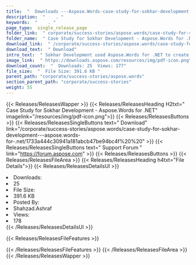 ```yaml
---
title:  "  Downloads ---Aspose.Words-case-study-for-sokhar-development---aspose.words-for-.net . " 
description:  "    . " 
keywords:  "    . " 
page_type:  single_release_page
folder_link:  " corporate/success-stories/aspose.words/case-study-for-sokhar-development---aspose.words-for-.net/"
folder_name:  " Case Study for Sokhar Development - Aspose.Words for .NET"
download_link:  " /corporate/success-stories/aspose.words/case-study-for-sokhar-development---aspose.words-for-.net/1733a444c30941a181abcb47be94bc4f"
download_text:  " Download"
intro_text:  " Sokhar Development used Aspose.Words for .NET to create WebResa; an extranet sol..."
image_link:  " https://downloads.aspose.com/resources/img/pdf-icon.png"
download_count:  "  Downloads: 25  Views: 177"
file_size:  "  File Size: 391.6 KB "
parent_path: "corporate/success-stories/aspose.words"
section_parent_path: "corporate/success-stories"
weight: 55 
---
```


{{< Releases/ReleasesWapper >}}
  {{< Releases/ReleasesHeading H2txt=" Case Study for Sokhar Development - Aspose.Words for .NET" imagelink="/resources/img/pdf-icon.png">}}
  {{< Releases/ReleasesButtons >}}
    {{< Releases/ReleasesSingleButtons text=" Download" link="/corporate/success-stories/aspose.words/case-study-for-sokhar-development---aspose.words-for-.net/1733a444c30941a181abcb47be94bc4f%20%20" >}}
    {{< Releases/ReleasesSingleButtons text=" Support Forum " link="https://forum.aspose.com" >}}
  {{< Releases/ReleasesButtons >}}
  {{< Releases/ReleasesFileArea >}}
    {{< Releases/ReleasesHeading h4txt="File Details">}}
    {{< Releases/ReleasesDetailsUl >}}
             <li>Downloads:</li><li>25</li><li>File Size:</li><li>391.6 KB</li><li>Posted By:</li><li>Shahzad.Ashraf</li><li>Views:</li><li>178</li>
    {{< /Releases/ReleasesDetailsUl >}}

  {{< Releases/ReleasesFileFeatures >}}
      
  {{< /Releases/ReleasesFileFeatures >}}
 {{< /Releases/ReleasesFileArea >}}
{{< /Releases/ReleasesWapper >}}


